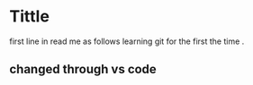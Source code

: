 # Tittle
first line in read me as follows learning git  for the first the time .
## changed through vs code